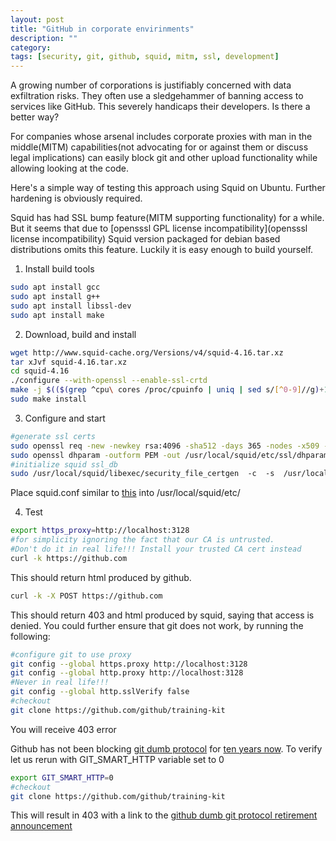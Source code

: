```yaml
---
layout: post
title: "GitHub in corporate envirinments"
description: ""
category:
tags: [security, git, github, squid, mitm, ssl, development]
---
```


A growing number of corporations is justifiably concerned with data exfiltration risks. They often use a sledgehammer of banning access to services like GitHub. This severely handicaps their developers. Is there a better way?

For companies whose arsenal includes corporate proxies with man in the middle(MITM) capabilities(not advocating for or against them or discuss legal implications) can easily block git and other upload functionality while allowing looking at the code.

Here's a simple way of testing this approach using Squid on Ubuntu. Further hardening is obviously required.

Squid has had SSL bump feature(MITM supporting functionality) for a while. But it seems that due to [opensssl GPL license incompatibility](opensssl license incompatibility) Squid version packaged for debian based distributions omits this feature. Luckily it is easy enough to build yourself.

1. Install build tools
```bash
sudo apt install gcc
sudo apt install g++
sudo apt install libssl-dev
sudo apt install make
```

2. Download, build and install
```bash
wget http://www.squid-cache.org/Versions/v4/squid-4.16.tar.xz
tar xJvf squid-4.16.tar.xz
cd squid-4.16
./configure --with-openssl --enable-ssl-crtd
make -j $(($(grep ^cpu\ cores /proc/cpuinfo | uniq | sed s/[^0-9]//g)+1))
sudo make install
```
3. Configure and start
```bash
#generate ssl certs
sudo openssl req -new -newkey rsa:4096 -sha512 -days 365 -nodes -x509 -extensions v3_ca -keyout /usr/local/squid/etc/ssl/cakey.pem  -out /usr/local/squid/etc/ssl/cacrt.pem
sudo openssl dhparam -outform PEM -out /usr/local/squid/etc/ssl/dhparam.pem 4096#initialize
#initialize squid ssl_db
sudo /usr/local/squid/libexec/security_file_certgen  -c  -s  /usr/local/squid/var/lib/ssl_db -M 4MB
```
Place squid.conf similar to [this](/attachments/2021-07-14-github-safely/squid.conf) into /usr/local/squid/etc/

4. Test
```bash
export https_proxy=http://localhost:3128
#for simplicity ignoring the fact that our CA is untrusted. 
#Don't do it in real life!!! Install your trusted CA cert instead
curl -k https://github.com
```
This should return html produced by github.
```bash
curl -k -X POST https://github.com
```
This should return 403 and html produced by squid, saying that access is denied.
You could further ensure that git does not work, by running the following:
```bash
#configure git to use proxy
git config --global https.proxy http://localhost:3128
git config --global http.proxy http://localhost:3128
#Never in real life!!!
git config --global http.sslVerify false
#checkout
git clone https://github.com/github/training-kit
```
You will receive 403 error

Github has not been blocking [git dumb protocol](https://git-scm.com/docs/http-protocol) for [ten years now](https://github.blog/2011-03-09-git-dumb-http-transport-to-be-turned-off-in-90-days/). To verify let us rerun with GIT_SMART_HTTP variable set to 0
```bash
export GIT_SMART_HTTP=0
#checkout
git clone https://github.com/github/training-kit
```
This will result in 403 with a link to the [github dumb git protocol retirement announcement](https://github.blog/2011-03-09-git-dumb-http-transport-to-be-turned-off-in-90-days/)
